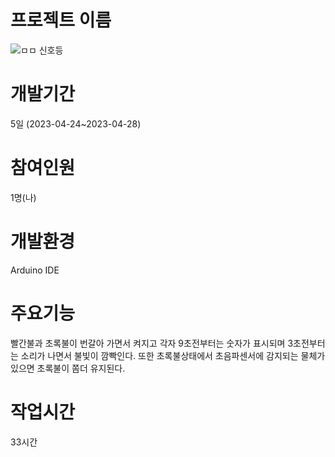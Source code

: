 # 프로젝트 이름
![ㅁㅁ](https://user-images.githubusercontent.com/125548154/235044752-19763726-fa39-46f9-94ab-a249009a5dcf.jpg)
신호등

# 개발기간
5일 (2023-04-24~2023-04-28) 

# 참여인원
1명(나)

# 개발환경
Arduino IDE 

# 주요기능
빨간불과 초록불이 번갈아 가면서 켜지고
각자 9초전부터는 숫자가 표시되며 3초전부터는 소리가 나면서 불빛이 깜빡인다.
또한 초록불상태에서 초음파센서에 감지되는 물체가 있으면 초록불이  쫌더 유지된다.

# 작업시간
33시간

